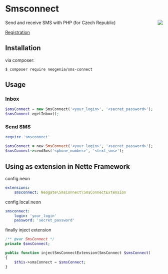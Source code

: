 # Smsconnect

<img align="right" src="http://www.smsbrana.cz/images/logo.png">

Send and receive SMS with PHP (for Czech Republic)

[Registration](http://www.smsbrana.cz/registrace.html)

## Installation

via composer:

    $ composer require neogenia/sms-connect

## Usage

### Inbox

```php
$smsConnect = new SmsConnect('<your_login>', '<secret_password>');
$smsConnect->getInbox();
```

### Send SMS

```ruby
require 'smsconnect'

$smsConnect = new SmsConnect('<your_login>', '<secret_password>');
$smsConnect->sendSms('<phone_number>', '<text_sms>');
```

## Using as extension in Nette Framework

config.neon
```yml
extensions:
	smsconnect: Neogate\SmsConnect\SmsConnectExtension
```

config.local.neon
```yml
smsconnect:
	login: 'your_login'
	password: 'secret_password'
```

finally inject extension
```php
/** @var SmsConnect */
private $smsConnect;

public function injectSmsConnectExtension(SmsConnect $smsConnect)
{
    $this->smsConnect = $smsConnect;
}
```
